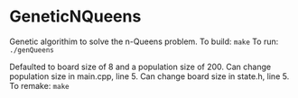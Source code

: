 # GeneticNQueens
Genetic algorithim to solve the n-Queens problem.
To build: 
<code>make</code>
To run:
<code>./genQueens</code>

Defaulted to board size of 8 and a population size of 200.
Can change population size in main.cpp, line 5.
Can change board size in state.h, line 5.
To remake:
<code>make</code>
